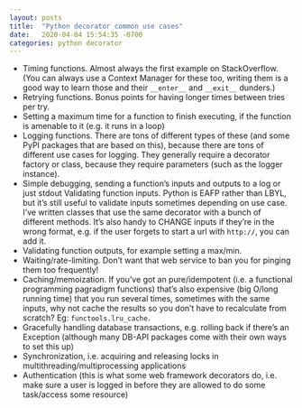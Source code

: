 ```yaml
---
layout: posts
title:  "Python decorator common use cases"
date:   2020-04-04 15:54:35 -0700
categories: python decorator
---
```


- Timing functions. Almost always the first example on StackOverflow. (You can always use a Context Manager for these too, writing them is a good way to learn those and their `__enter__` and `__exit__` dunders.)
- Retrying functions. Bonus points for having longer times between tries per try.
- Setting a maximum time for a function to finish executing, if the function is amenable to it (e.g. it runs in a loop)
- Logging functions. There are tons of different types of these (and some PyPI packages that are based on this), because there are tons of different use cases for logging. They generally require a decorator factory or class, because they require parameters (such as the logger instance).
- Simple debugging, sending a function’s inputs and outputs to a log or just stdout
Validating function inputs. Python is EAFP rather than LBYL, but it’s still useful to validate inputs sometimes depending on use case. I’ve written classes that use the same decorator with a bunch of different methods. It’s also handy to CHANGE inputs if they’re in the wrong format, e.g. if the user forgets to start a url with `http://`, you can add it.
- Validating function outputs, for example setting a max/min.
- Waiting/rate-limiting. Don’t want that web service to ban you for pinging them too frequently!
- Caching/memoization. If you’ve got an pure/idempotent (i.e. a functional programming pagradigm functions) that’s also expensive (big O/long running time) that you run several times, sometimes with the same inputs, why not cache the results so you don’t have to recalculate from scratch? Eg: `functools.lru_cache`.
- Gracefully handling database transactions, e.g. rolling back if there’s an Exception (although many DB-API packages come with their own ways to set this up)
- Synchronization, i.e. acquiring and releasing locks in multithreading/multiprocessing applications
- Authentication (this is what some web framework decorators do, i.e. make sure a user is logged in before they are allowed to do some task/access some resource)
